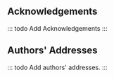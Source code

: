 ## Acknowledgements

::: todo
Add Acknowledgements
:::

## Authors' Addresses

::: todo
Add authors' addresses.
:::

